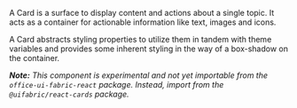 A Card is a surface to display content and actions about a single topic. It acts as a container for actionable information like text, images and icons.

A Card abstracts styling properties to utilize them in tandem with theme variables and provides some inherent styling in the way of a box-shadow on the container.

**_Note:_** _This component is experimental and not yet importable from the `office-ui-fabric-react` package. Instead, import from the `@uifabric/react-cards` package._

